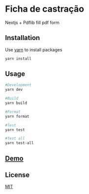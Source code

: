 # Ficha de castração

Nextjs + Pdflib fill pdf form

## Installation

Use [yarn](https://classic.yarnpkg.com/en/docs/install/) to install packages

```bash
yarn install
```

## Usage

```bash
#Development
yarn dev

#Build
yarn build

#Format
yarn format

#Test
yarn test

#Test all
yarn test-all
```

## [Demo](https://ficha-de-castracao.vercel.app)

## License

[MIT](https://choosealicense.com/licenses/mit/)
